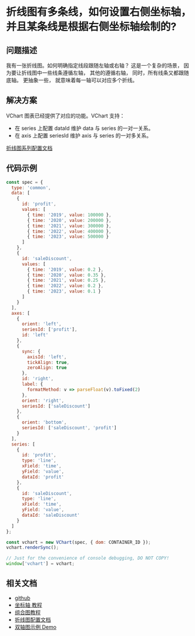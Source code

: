 # 折线图有多条线，如何设置右侧坐标轴，并且某条线是根据右侧坐标轴绘制的?

## 问题描述

我有一张折线图。如何明确指定线段跟随左轴或右轴？
这是一个复杂的场景， 因为要让折线图中一些线条遵循左轴， 其他的遵循右轴， 同时，所有线条又都跟随底轴。
更抽象一些， 就意味着每一轴可以对应多个折线。

## 解决方案

VChart 图表已经提供了对应的功能。VChart 支持：

- 在 series 上配置 dataId 维护 data 与 series 的一对一关系。
- 在 axis 上配置 seriesId 维护 axis 与 series 的一对多关系。

[折线图系列配置文档](https://visactor.io/vchart/option/commonChart#series-line.type)

## 代码示例

```javascript livedemo
const spec = {
  type: 'common',
  data: [
    {
      id: 'profit',
      values: [
        { time: '2019', value: 100000 },
        { time: '2020', value: 200000 },
        { time: '2021', value: 300000 },
        { time: '2022', value: 400000 },
        { time: '2023', value: 500000 }
      ]
    },
    {
      id: 'saleDiscount',
      values: [
        { time: '2019', value: 0.2 },
        { time: '2020', value: 0.35 },
        { time: '2021', value: 0.25 },
        { time: '2022', value: 0.2 },
        { time: '2023', value: 0.1 }
      ]
    }
  ],
  axes: [
    {
      orient: 'left',
      seriesId: ['profit'],
      id: 'left'
    },
    {
      sync: {
        axisId: 'left',
        tickAlign: true,
        zeroAlign: true
      },
      id: 'right',
      label: {
        formatMethod: v => parseFloat(v).toFixed(2)
      },
      orient: 'right',
      seriesId: ['saleDiscount']
    },
    {
      orient: 'bottom',
      seriesId: ['saleDiscount', 'profit']
    }
  ],
  series: [
    {
      id: 'profit',
      type: 'line',
      xField: 'time',
      yField: 'value',
      dataId: 'profit'
    },
    {
      id: 'saleDiscount',
      type: 'line',
      xField: 'time',
      yField: 'value',
      dataId: 'saleDiscount'
    }
  ]
};

const vchart = new VChart(spec, { dom: CONTAINER_ID });
vchart.renderSync();

// Just for the convenience of console debugging, DO NOT COPY!
window['vchart'] = vchart;
```

## 相关文档

- [github](https://github.com/VisActor/VChart)
- [坐标轴 教程](http://visactor.io/vchart/guide/tutorial_docs/Chart_Concepts/Axes)
- [组合图教程](http://visactor.io/vchart/guide/tutorial_docs/Chart_Types/Combination)
- [折线图配置文档 ](https://visactor.io/vchart/option/commonChart#series-line.type)
- [双轴图示例 Demo](http://visactor.io/vchart/demo/combination/dual-axis)
